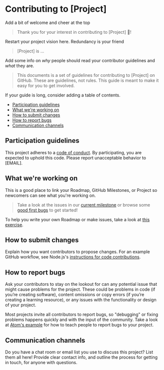 # Contributing to [Project]

Add a bit of welcome and cheer at the top
>Thank you for your interest in contributing to [Project] :tada:! 

Restart your project vision here. Redundancy is your friend
>[Project] is ...

Add some info on *why* people should read your contributor guidelines and *what* they are.

>This documents is a set of guidelines for contributing to [Project] on GitHub. These are guidelines, not rules. This guide is meant to make it easy for you to get involved.

If your guide is long, consider adding a table of contents.

* [Participation guidelines](#participation-guidelines)
* [What we're working on](#what-were-working-on)
* [How to submit changes](#how-to-submit-changes)
* [How to report bugs](#how-to-report-bugs)
* [Communication channels](#communication-channels)

## Participation guidelines

This project adheres to a [code of conduct](CODE_OF_CONDUCT.md). By participating, you are expected to uphold this code. Please report unacceptable behavior to [EMAIL].

## What we're working on

This is a good place to link your Roadmap, GitHub Milestones, or Project so newcomers can see what you're working on.

> Take a look at the issues in our [current milestone]() or browse some [good first bugs]() to get started!

To help you write your own Roadmap or make issues, take a look at [this exercise]().

## How to submit changes

Explain how you want contributors to propose changes. For an example GitHub workflow, see Node.js's [instructions for code contributions](https://github.com/nodejs/node/blob/master/CONTRIBUTING.md#code-contributions).

## How to report bugs

Ask your contributors to stay on the lookout for can any potential issue that might cause problems for the project. These could be problems in code (if you’re creating software), content omissions or copy errors (if you’re creating a learning resource), or any issues with the functionality or design of your project. 

Most projects invite all contributors to report bugs, so "debugging" or fixing problems happens quickly and with the input of the community. Take a look at [Atom's example](https://github.com/atom/atom/blob/master/CONTRIBUTING.md#reporting-bugs) for how to teach people to report bugs to your project.

## Communication channels

Do you have a chat room or email list you use to discuss this project? List them all here! Provide clear contact info, and outline the process for getting in touch, for anyone with questions.

